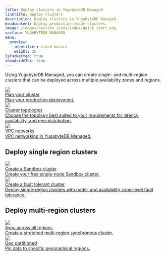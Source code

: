 ```yaml
---
title: Deploy clusters in YugabyteDB Managed
linkTitle: Deploy clusters
description: Deploy clusters in YugabyteDB Managed.
headcontent: Deploy production-ready clusters.
image: /images/section_icons/index/quick_start.png
section: YUGABYTEDB MANAGED
menu:
  preview:
    identifier: cloud-basics
    weight: 25
isTocNested: true
showAsideToc: true
---
```


Using YugabyteDB Managed, you can create single- and multi-region clusters that can be deployed across multiple availability zones and regions.

<div class="row">

  <div class="col-12 col-md-6 col-lg-12 col-xl-6">
    <a class="section-link icon-offset" href="create-clusters-overview/">
      <div class="head">
        <img class="icon" src="/images/section_icons/introduction/benefits.png" aria-hidden="true" />
        <div class="title">Plan your cluster</div>
      </div>
      <div class="body">
        Plan your production deployment.
      </div>
    </a>
  </div>

  <div class="col-12 col-md-6 col-lg-12 col-xl-6">
    <a class="section-link icon-offset" href="create-clusters-topology/">
      <div class="head">
        <img class="icon" src="/images/section_icons/introduction/benefits.png" aria-hidden="true" />
        <div class="title">Cluster topologies</div>
      </div>
      <div class="body">
        Choose the topology best suited to your requirements for latency, availability, and geo-distribution.
      </div>
    </a>
  </div>

  <div class="col-12 col-md-6 col-lg-12 col-xl-6">
    <a class="section-link icon-offset" href="cloud-vpcs/">
      <div class="head">
        <img class="icon" src="/images/section_icons/manage/backup.png" aria-hidden="true" />
        <div class="title">VPC networks</div>
      </div>
      <div class="body">
        VPC networking in YugabyteDB Managed.
      </div>
    </a>
  </div>

</div>

## Deploy single region clusters

<div class="row">

  <div class="col-12 col-md-6 col-lg-12 col-xl-6">
    <a class="section-link icon-offset" href="create-clusters-free/">
      <div class="head">
        <img class="icon" src="/images/section_icons/architecture/concepts/single_node.png" aria-hidden="true" />
        <div class="title">Create a Sandbox cluster</div>
      </div>
      <div class="body">
        Create your free single-node Sandbox cluster.
      </div>
    </a>
  </div>

  <div class="col-12 col-md-6 col-lg-12 col-xl-6">
    <a class="section-link icon-offset" href="create-clusters/">
      <div class="head">
        <img class="icon" src="/images/section_icons/quick_start/create_cluster.png" aria-hidden="true" />
        <div class="title">Create a fault tolerant cluster</div>
      </div>
      <div class="body">
        Deploy single-region clusters with node- and availability zone-level fault tolerance.
      </div>
    </a>
  </div>

</div>

## Deploy multi-region clusters

<div class="row">

  <div class="col-12 col-md-6 col-lg-12 col-xl-6">
    <a class="section-link icon-offset" href="create-clusters-multisync/">
      <div class="head">
        <img class="icon" src="/images/section_icons/explore/planet_scale.png" aria-hidden="true" />
        <div class="title">Sync across all regions</div>
      </div>
      <div class="body">
        Create a stretched multi-region synchronous cluster.
      </div>
    </a>
  </div>

  <div class="col-12 col-md-6 col-lg-12 col-xl-6">
    <a class="section-link icon-offset" href="create-clusters-multisync/">
      <div class="head">
        <img class="icon" src="/images/section_icons/explore/planet_scale.png" aria-hidden="true" />
        <div class="title">Geo partitioned</div>
      </div>
      <div class="body">
        Pin data to specific geographical regions.
      </div>
    </a>
  </div>

</div>
